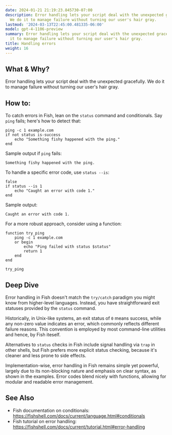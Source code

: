 ```yaml
---
date: 2024-01-21 21:19:23.845730-07:00
description: Error handling lets your script deal with the unexpected gracefully.
  We do it to manage failure without turning our user's hair gray.
lastmod: '2024-03-13T22:45:00.481335-06:00'
model: gpt-4-1106-preview
summary: Error handling lets your script deal with the unexpected gracefully. We do
  it to manage failure without turning our user's hair gray.
title: Handling errors
weight: 16
---
```


## What & Why?
Error handling lets your script deal with the unexpected gracefully. We do it to manage failure without turning our user's hair gray.

## How to:
To catch errors in Fish, lean on the `status` command and conditionals. Say `ping` fails; here's how to detect that:

```fish
ping -c 1 example.com
if not status is-success
    echo "Something fishy happened with the ping."
end
```

Sample output if `ping` fails:

```
Something fishy happened with the ping.
```

To handle a specific error code, use `status --is`:

```fish
false
if status --is 1
    echo "Caught an error with code 1."
end
```

Sample output:
```
Caught an error with code 1.
```

For a more robust approach, consider using a function:

```fish
function try_ping
    ping -c 1 example.com
    or begin
        echo "Ping failed with status $status"
        return 1
    end
end

try_ping
```

## Deep Dive
Error handling in Fish doesn't match the `try/catch` paradigm you might know from higher-level languages. Instead, you have straightforward exit statuses provided by the `status` command.

Historically, in Unix-like systems, an exit status of `0` means success, while any non-zero value indicates an error, which commonly reflects different failure reasons. This convention is employed by most command-line utilities and hence, by Fish iteself.

Alternatives to `status` checks in Fish include signal handling via `trap` in other shells, but Fish prefers more explicit status checking, because it's cleaner and less prone to side effects.

Implementation-wise, error handling in Fish remains simple yet powerful, largely due to its non-blocking nature and emphasis on clear syntax, as shown in the examples. Error codes blend nicely with functions, allowing for modular and readable error management.

## See Also
- Fish documentation on conditionals: https://fishshell.com/docs/current/language.html#conditionals
- Fish tutorial on error handling: https://fishshell.com/docs/current/tutorial.html#error-handling
